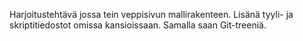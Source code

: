 Harjoitustehtävä jossa tein veppisivun mallirakenteen. Lisänä tyyli- ja skriptitiedostot omissa kansioissaan. Samalla saan Git-treeniä.
